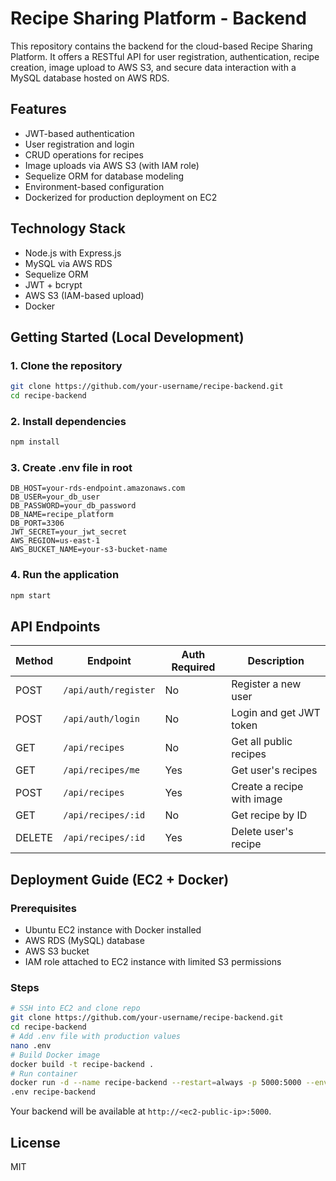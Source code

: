 # Recipe Sharing Platform - Backend
This repository contains the backend for the cloud-based Recipe Sharing Platform. It
offers a RESTful API for user registration, authentication, recipe creation, image
upload to AWS S3, and secure data interaction with a MySQL database hosted on AWS RDS.
## Features
- JWT-based authentication
- User registration and login
- CRUD operations for recipes
- Image uploads via AWS S3 (with IAM role)
- Sequelize ORM for database modeling
- Environment-based configuration
- Dockerized for production deployment on EC2
## Technology Stack
- Node.js with Express.js
- MySQL via AWS RDS
- Sequelize ORM
- JWT + bcrypt
- AWS S3 (IAM-based upload)
- Docker
## Getting Started (Local Development)
### 1. Clone the repository
```bash
git clone https://github.com/your-username/recipe-backend.git
cd recipe-backend
```
### 2. Install dependencies
```bash
npm install
```
### 3. Create .env file in root
```env
DB_HOST=your-rds-endpoint.amazonaws.com
DB_USER=your_db_user
DB_PASSWORD=your_db_password
DB_NAME=recipe_platform
DB_PORT=3306
JWT_SECRET=your_jwt_secret
AWS_REGION=us-east-1
AWS_BUCKET_NAME=your-s3-bucket-name
```
### 4. Run the application
```bash
npm start
```
## API Endpoints
| Method | Endpoint | Auth Required | Description |
|--------|------------------------|----------------|----------------------------|
| POST | `/api/auth/register` | No | Register a new user |
| POST | `/api/auth/login` | No | Login and get JWT token |
| GET | `/api/recipes` | No | Get all public recipes |
| GET | `/api/recipes/me` | Yes | Get user's recipes |
| POST | `/api/recipes` | Yes | Create a recipe with image |
| GET | `/api/recipes/:id` | No | Get recipe by ID |
| DELETE | `/api/recipes/:id` | Yes | Delete user's recipe |
## Deployment Guide (EC2 + Docker)
### Prerequisites
- Ubuntu EC2 instance with Docker installed
- AWS RDS (MySQL) database
- AWS S3 bucket
- IAM role attached to EC2 instance with limited S3 permissions
### Steps
```bash
# SSH into EC2 and clone repo
git clone https://github.com/your-username/recipe-backend.git
cd recipe-backend
# Add .env file with production values
nano .env
# Build Docker image
docker build -t recipe-backend .
# Run container
docker run -d --name recipe-backend --restart=always -p 5000:5000 --env-file
.env recipe-backend
```
Your backend will be available at `http://<ec2-public-ip>:5000`.
## License
MIT
